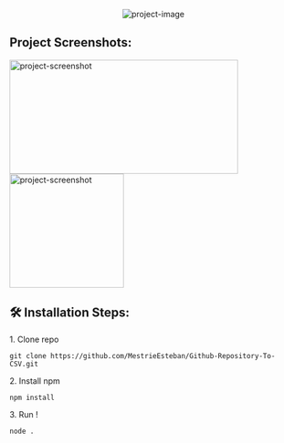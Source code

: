 <p align="center"><img src="https://socialify.git.ci/MestrieEsteban/Github-Repository-To-CSV/image?description=1&amp;descriptionEditable=Retrieve%20all%20repositories%20by%20name%20with%20url%20on%20csv%20!&amp;font=Inter&amp;language=1&amp;name=1&amp;pattern=Charlie%20Brown&amp;theme=Light" alt="project-image"></p>

<h2>Project Screenshots:</h2>

<img src="https://i.imgur.com/Q2ZiQG8.png" alt="project-screenshot" width="400" height="200/">

<img src="https://i.imgur.com/djrXJTh.png" alt="project-screenshot" width="200" height="200/">

<h2>🛠️ Installation Steps:</h2>

<p>1. Clone repo</p>

```
git clone https://github.com/MestrieEsteban/Github-Repository-To-CSV.git
```

<p>2. Install npm</p>

```
npm install
```

<p>3. Run !</p>

```
node .
```
